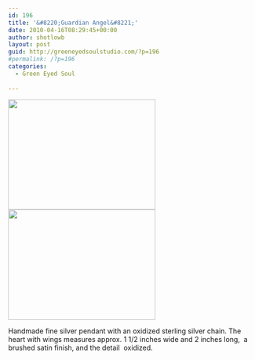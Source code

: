 ```yaml
---
id: 196
title: '&#8220;Guardian Angel&#8221;'
date: 2010-04-16T08:29:45+00:00
author: shotlowb
layout: post
guid: http://greeneyedsoulstudio.com/?p=196
#permalink: /?p=196
categories:
  - Green Eyed Soul
  
---
```

<a rel="attachment wp-att-194" href="/vendor/uploads/2010/04/elizapagecollection-0101.jpg"><img class="alignnone size-medium wp-image-194" title="elizapagecollection 010" src="/vendor/uploads/2010/04/elizapagecollection-0101-300x225.jpg" alt="" width="300" height="225" /></a><a rel="attachment wp-att-195" href="http://greeneyedsoulstudio.com/wp-content/uploads/2010/04/elizapagecollection-0111.jpg"><img class="alignnone size-medium wp-image-195" title="elizapagecollection 011" src="http://greeneyedsoulstudio.com/wp-content/uploads/2010/04/elizapagecollection-0111-300x225.jpg" alt="" width="300" height="225" /></a>

Handmade fine silver pendant with an oxidized sterling silver chain. The heart with wings measures approx. 1 1/2 inches wide and 2 inches long,  a brushed satin finish, and the detail  oxidized.